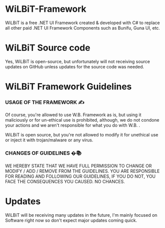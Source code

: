 # WiLBiT-Framework
WiLBiT is a free .NET UI Framework created &amp; developed with C# to replace all other paid .NET UI Framework Components such as Bunifu, Guna UI, etc. 

# WiLBiT Source code
Yes, WiLBiT is open-source, but unfortunately will not receiving source updates on GitHub unless updates for the source code was needed.

# WiLBiT Framework Guidelines

### USAGE OF THE FRAMEWORK ✍

Of course, you're allowed to use W.B. Framework as is, but using it maliciously or for un-ethical use is prohibited, although, we do not condone your actions and we aren't responsible for what you do with W.B. .

WiLBiT is open source, but you're not allowed to modify it for unethical use or inject it with trojan/malware or any virus.

### CHANGES OF GUIDELINES �📚

WE HEREBY STATE THAT WE HAVE FULL PERMISSION TO CHANGE OR MODIFY / ADD / REMOVE FROM THE GUIDELINES. YOU ARE RESPONSIBLE FOR READING AND FOLLOWING OUR GUIDELINES, IF YOU DO NOT, YOU FACE THE CONSEQUENCES YOU CAUSED. NO CHANCES.

# Updates

WiLBiT will be receiving many updates in the future, I'm mainly focused on Software right now so don't expect major updates coming quick.

